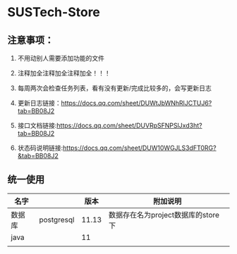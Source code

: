 # SUSTech-Store

## 注意事项：

1. 不用动别人需要添加功能的文件

2. 注释加全注释加全注释加全！！！

3. 每周两次会检查任务列表，看有没有更新/完成比较多的，会写更新日志

4. 更新日志链接：https://docs.qq.com/sheet/DUWtJbWNhRlJCTUJ6?tab=BB08J2

5. 接口文档链接:https://docs.qq.com/sheet/DUVRpSFNPSlJxd3ht?tab=BB08J2

6. 状态码说明链接:https://docs.qq.com/sheet/DUW10WGJLS3dFT0RG?&tab=BB08J2









## 统一使用

| 名字   |            | 版本  | 附加说明                           |
| ------ | ---------- | ----- | ---------------------------------- |
| 数据库 | postgresql | 11.13 | 数据存在名为project数据库的store下 |
| java   |            | 11    |                                    |
|        |            |       |                                    |

